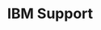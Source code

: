 ---
title: "IBM Support"
description: "As an enterprise customer, benefit from IBM's world-class support"
externalURL: https://www.ibm.com/support/home/
section: "Open an Issue"
cardType: "large"
---
